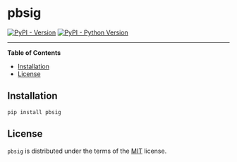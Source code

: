 # pbsig

[![PyPI - Version](https://img.shields.io/pypi/v/pbsig.svg)](https://pypi.org/project/pbsig)
[![PyPI - Python Version](https://img.shields.io/pypi/pyversions/pbsig.svg)](https://pypi.org/project/pbsig)

-----

**Table of Contents**

- [Installation](#installation)
- [License](#license)

## Installation

```console
pip install pbsig
```

## License

`pbsig` is distributed under the terms of the [MIT](https://spdx.org/licenses/MIT.html) license.
